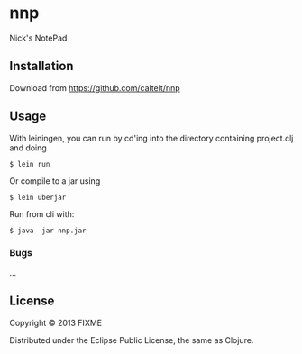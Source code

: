 # nnp

Nick's NotePad

## Installation

Download from https://github.com/caltelt/nnp

## Usage

With leiningen, you can run by cd'ing into the directory containing project.clj and doing

    $ lein run

    
Or compile to a jar using

    $ lein uberjar
Run from cli with: 

    $ java -jar nnp.jar


### Bugs

...

## License

Copyright © 2013 FIXME

Distributed under the Eclipse Public License, the same as Clojure.
